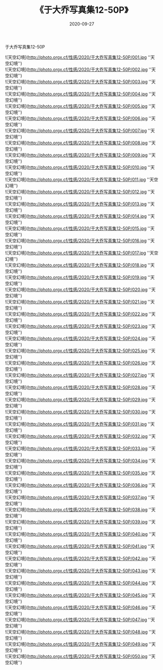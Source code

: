 ﻿---
layout: post
title:  《于大乔写真集12-50P》
date:   2020-09-27
img: http://photo.orgx.cf/性感/2020/于大乔写真集12-50P/000.jpg
tags: [美女, 性感, 泳衣]
---

于大乔写真集12-50P



![天空幻境](http://photo.orgx.cf/性感/2020/于大乔写真集12-50P/001.jpg ''天空幻境'') <br>
![天空幻境](http://photo.orgx.cf/性感/2020/于大乔写真集12-50P/002.jpg ''天空幻境'') <br>
![天空幻境](http://photo.orgx.cf/性感/2020/于大乔写真集12-50P/003.jpg ''天空幻境'') <br>
![天空幻境](http://photo.orgx.cf/性感/2020/于大乔写真集12-50P/004.jpg ''天空幻境'') <br>
![天空幻境](http://photo.orgx.cf/性感/2020/于大乔写真集12-50P/005.jpg ''天空幻境'') <br>
![天空幻境](http://photo.orgx.cf/性感/2020/于大乔写真集12-50P/006.jpg ''天空幻境'') <br>
![天空幻境](http://photo.orgx.cf/性感/2020/于大乔写真集12-50P/007.jpg ''天空幻境'') <br>
![天空幻境](http://photo.orgx.cf/性感/2020/于大乔写真集12-50P/008.jpg ''天空幻境'') <br>
![天空幻境](http://photo.orgx.cf/性感/2020/于大乔写真集12-50P/009.jpg ''天空幻境'') <br>
![天空幻境](http://photo.orgx.cf/性感/2020/于大乔写真集12-50P/010.jpg ''天空幻境'') <br>
![天空幻境](http://photo.orgx.cf/性感/2020/于大乔写真集12-50P/011.jpg ''天空幻境'') <br>
![天空幻境](http://photo.orgx.cf/性感/2020/于大乔写真集12-50P/012.jpg ''天空幻境'') <br>
![天空幻境](http://photo.orgx.cf/性感/2020/于大乔写真集12-50P/013.jpg ''天空幻境'') <br>
![天空幻境](http://photo.orgx.cf/性感/2020/于大乔写真集12-50P/014.jpg ''天空幻境'') <br>
![天空幻境](http://photo.orgx.cf/性感/2020/于大乔写真集12-50P/015.jpg ''天空幻境'') <br>
![天空幻境](http://photo.orgx.cf/性感/2020/于大乔写真集12-50P/016.jpg ''天空幻境'') <br>
![天空幻境](http://photo.orgx.cf/性感/2020/于大乔写真集12-50P/017.jpg ''天空幻境'') <br>
![天空幻境](http://photo.orgx.cf/性感/2020/于大乔写真集12-50P/018.jpg ''天空幻境'') <br>
![天空幻境](http://photo.orgx.cf/性感/2020/于大乔写真集12-50P/019.jpg ''天空幻境'') <br>
![天空幻境](http://photo.orgx.cf/性感/2020/于大乔写真集12-50P/020.jpg ''天空幻境'') <br>
![天空幻境](http://photo.orgx.cf/性感/2020/于大乔写真集12-50P/021.jpg ''天空幻境'') <br>
![天空幻境](http://photo.orgx.cf/性感/2020/于大乔写真集12-50P/022.jpg ''天空幻境'') <br>
![天空幻境](http://photo.orgx.cf/性感/2020/于大乔写真集12-50P/023.jpg ''天空幻境'') <br>
![天空幻境](http://photo.orgx.cf/性感/2020/于大乔写真集12-50P/024.jpg ''天空幻境'') <br>
![天空幻境](http://photo.orgx.cf/性感/2020/于大乔写真集12-50P/025.jpg ''天空幻境'') <br>
![天空幻境](http://photo.orgx.cf/性感/2020/于大乔写真集12-50P/026.jpg ''天空幻境'') <br>
![天空幻境](http://photo.orgx.cf/性感/2020/于大乔写真集12-50P/027.jpg ''天空幻境'') <br>
![天空幻境](http://photo.orgx.cf/性感/2020/于大乔写真集12-50P/028.jpg ''天空幻境'') <br>
![天空幻境](http://photo.orgx.cf/性感/2020/于大乔写真集12-50P/029.jpg ''天空幻境'') <br>
![天空幻境](http://photo.orgx.cf/性感/2020/于大乔写真集12-50P/030.jpg ''天空幻境'') <br>
![天空幻境](http://photo.orgx.cf/性感/2020/于大乔写真集12-50P/031.jpg ''天空幻境'') <br>
![天空幻境](http://photo.orgx.cf/性感/2020/于大乔写真集12-50P/032.jpg ''天空幻境'') <br>
![天空幻境](http://photo.orgx.cf/性感/2020/于大乔写真集12-50P/033.jpg ''天空幻境'') <br>
![天空幻境](http://photo.orgx.cf/性感/2020/于大乔写真集12-50P/034.jpg ''天空幻境'') <br>
![天空幻境](http://photo.orgx.cf/性感/2020/于大乔写真集12-50P/035.jpg ''天空幻境'') <br>
![天空幻境](http://photo.orgx.cf/性感/2020/于大乔写真集12-50P/036.jpg ''天空幻境'') <br>
![天空幻境](http://photo.orgx.cf/性感/2020/于大乔写真集12-50P/037.jpg ''天空幻境'') <br>
![天空幻境](http://photo.orgx.cf/性感/2020/于大乔写真集12-50P/038.jpg ''天空幻境'') <br>
![天空幻境](http://photo.orgx.cf/性感/2020/于大乔写真集12-50P/039.jpg ''天空幻境'') <br>
![天空幻境](http://photo.orgx.cf/性感/2020/于大乔写真集12-50P/040.jpg ''天空幻境'') <br>
![天空幻境](http://photo.orgx.cf/性感/2020/于大乔写真集12-50P/041.jpg ''天空幻境'') <br>
![天空幻境](http://photo.orgx.cf/性感/2020/于大乔写真集12-50P/042.jpg ''天空幻境'') <br>
![天空幻境](http://photo.orgx.cf/性感/2020/于大乔写真集12-50P/043.jpg ''天空幻境'') <br>
![天空幻境](http://photo.orgx.cf/性感/2020/于大乔写真集12-50P/044.jpg ''天空幻境'') <br>
![天空幻境](http://photo.orgx.cf/性感/2020/于大乔写真集12-50P/045.jpg ''天空幻境'') <br>
![天空幻境](http://photo.orgx.cf/性感/2020/于大乔写真集12-50P/046.jpg ''天空幻境'') <br>
![天空幻境](http://photo.orgx.cf/性感/2020/于大乔写真集12-50P/047.jpg ''天空幻境'') <br>
![天空幻境](http://photo.orgx.cf/性感/2020/于大乔写真集12-50P/048.jpg ''天空幻境'') <br>
![天空幻境](http://photo.orgx.cf/性感/2020/于大乔写真集12-50P/049.jpg ''天空幻境'') <br>
![天空幻境](http://photo.orgx.cf/性感/2020/于大乔写真集12-50P/050.jpg ''天空幻境'') <br>